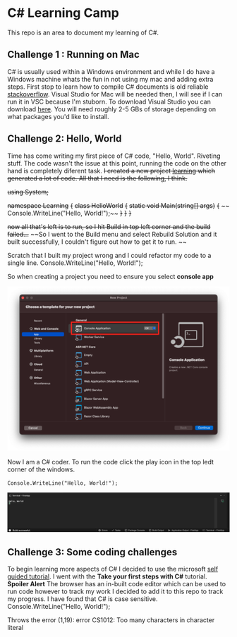 # C# Learning Camp
This repo is an area to document my learning of C#.


## Challenge 1 : Running on Mac

C# is usually used within a Windows environment and while I do have a Windows machine whats the fun in not using my mac and adding extra steps.
First stop to learn how to compile C# documents is old reliable [stackoverflow](https://stackoverflow.com/questions/28280082/can-i-program-in-c-sharp-on-a-mac?noredirect=1&lq=1). Visual Studio for Mac will be needed then, I will see if I can run it in VSC because I'm stuborn. 
To download Visual Studio you can download [here](https://visualstudio.microsoft.com/thank-you-downloading-visual-studio-mac/?sku=communitymac&rel=17). You will need roughly 2-5 GBs of storage depending on what packages you'd like to install. 

## Challenge 2: Hello, World

Time has come writing my first piece of C# code, "Hello, World". Riveting stuff. The code wasn't the issue at this point, running the code on the other hand is completely diferent task. 
~~I created a new project [learning](./Learning/) which generated a lot of code. All that I need is the following, I think.~~

~~using System;~~

~~namespace Learning~~
~~{~~
~~class HelloWorld~~
~~{~~
~~static void Main(string[] args)~~
~~{~~
~~    Console.WriteLine("Hello, World!");~~
~~}~~
~~}~~
~~}~~

~~now all that's left is to run, so I hit Build in top left corner and the build failed...~~
~~So I went to the Build menu and select Rebuild Solution and it built successfully, I couldn't figure out how to get it to run. ~~

Scratch that I built my project wrong and I could refactor my code to a single line. 
    Console.WriteLine("Hello, World!");

So when creating a project you need to ensure you select **console app**

![Console Application](./Images/FirstApp/ConsoleApp.png)

Now I am a C# coder. To run the code click the play icon in the top ledt corner of the windows.

    Console.WriteLine("Hello, World!");

![Hello, World](./Images/FirstApp/HelloWorld.png)

## Challenge 3: Some coding challenges
To begin learning more aspects of C# I decided to use the microsoft [self guided tutorial](https://docs.microsoft.com/en-ie/users/dotnet/collections/yz26f8y64n7k07?WT.mc_id=dotnet-35129-website). I went with the **Take your first steps with C#** tutorial. 
**Spoiler Alert**
The browser has an in-built code editor which can be used to run code however to track my work I decided to add it to this repo to track my progress.
I have found that C# is case sensitive.
    Console.WriteLine("Hello, World!");

Throws the error 
    (1,19): error CS1012: Too many characters in character literal
